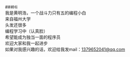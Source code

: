 ###Hi<br>
我是黄明浩，一个战斗力只有五的编程小白<br>
来自福州大学<br>
头发还很多<br>
编程学习中（认真脸）<br>
希望能成为独当一面的程序员<br>
欢迎大家和我一起进步<br>
如果对我感兴趣的话，欢迎给我发mail：1379652041@qq.com<br>
